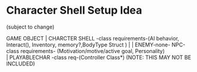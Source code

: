 # Character Shell Setup Idea
(subject to change)


GAME OBJECT 
  |
  CHARCTER SHELL -class requirements-(AI behavior, Interact(), Inventory, memory?,BodyType Struct )
  |                 | 
  ENEMY-none-      NPC-class requirements- (Motivation/motive/active goal, Personality)      
                                  |
                                  PLAYABLECHAR -class req-(Controller Class*) (NOTE: THIS MAY NOT BE INCLUDED)
